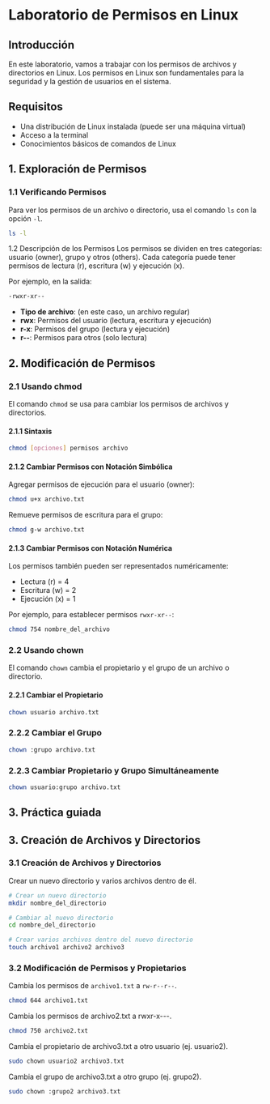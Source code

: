 # Laboratorio de Permisos en Linux

## Introducción

En este laboratorio, vamos a trabajar con los permisos de archivos y directorios en Linux. Los permisos en Linux son fundamentales para la seguridad y la gestión de usuarios en el sistema.

## Requisitos

- Una distribución de Linux instalada (puede ser una máquina virtual)
- Acceso a la terminal
- Conocimientos básicos de comandos de Linux

## 1. Exploración de Permisos

### 1.1 Verificando Permisos

Para ver los permisos de un archivo o directorio, usa el comando `ls` con la opción `-l`.

```sh
ls -l
```
1.2 Descripción de los Permisos
Los permisos se dividen en tres categorías: usuario (owner), grupo y otros (others). Cada categoría puede tener permisos de lectura (r), escritura (w) y ejecución (x).

Por ejemplo, en la salida:
```sh
-rwxr-xr--
```
- **Tipo de archivo**: (en este caso, un archivo regular)
- **rwx**: Permisos del usuario (lectura, escritura y ejecución)
- **r-x**: Permisos del grupo (lectura y ejecución)
- **r--**: Permisos para otros (solo lectura)

## 2. Modificación de Permisos

### 2.1 Usando chmod
El comando `chmod` se usa para cambiar los permisos de archivos y directorios.

#### 2.1.1 Sintaxis
```sh
chmod [opciones] permisos archivo
```
#### 2.1.2 Cambiar Permisos con Notación Simbólica
Agregar permisos de ejecución para el usuario (owner):
```sh
chmod u+x archivo.txt
```
Remueve permisos de escritura para el grupo:
```sh
chmod g-w archivo.txt
```
#### 2.1.3 Cambiar Permisos con Notación Numérica
Los permisos también pueden ser representados numéricamente:

- Lectura (r) = 4
- Escritura (w) = 2
- Ejecución (x) = 1

Por ejemplo, para establecer permisos `rwxr-xr--`:
```sh
chmod 754 nombre_del_archivo
```
### 2.2 Usando chown
El comando `chown` cambia el propietario y el grupo de un archivo o directorio.

#### 2.2.1 Cambiar el Propietario
```sh
chown usuario archivo.txt
```
### 2.2.2 Cambiar el Grupo
```sh
chown :grupo archivo.txt
```
### 2.2.3 Cambiar Propietario y Grupo Simultáneamente
```sh
chown usuario:grupo archivo.txt
```
## 3. Práctica guiada
## 3. Creación de Archivos y Directorios

### 3.1 Creación de Archivos y Directorios
Crear un nuevo directorio y varios archivos dentro de él.
```sh
# Crear un nuevo directorio
mkdir nombre_del_directorio

# Cambiar al nuevo directorio
cd nombre_del_directorio

# Crear varios archivos dentro del nuevo directorio
touch archivo1 archivo2 archivo3
```
### 3.2 Modificación de Permisos y Propietarios
Cambia los permisos de `archivo1.txt` a `rw-r--r--`.
```sh
chmod 644 archivo1.txt
```
Cambia los permisos de archivo2.txt a rwxr-x---.
```sh
chmod 750 archivo2.txt
```
Cambia el propietario de archivo3.txt a otro usuario (ej. usuario2).
```sh
sudo chown usuario2 archivo3.txt
```
Cambia el grupo de archivo3.txt a otro grupo (ej. grupo2).
```sh
sudo chown :grupo2 archivo3.txt
```




